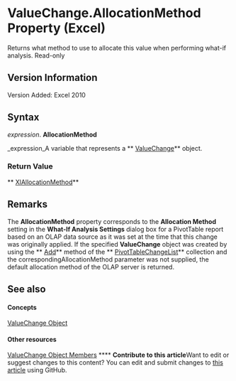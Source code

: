 
# ValueChange.AllocationMethod Property (Excel)

Returns what method to use to allocate this value when performing what-if analysis. Read-only


## Version Information

Version Added: Excel 2010 


## Syntax

 _expression_. **AllocationMethod**

 _expression_A variable that represents a  ** [ValueChange](27335d52-7003-2268-b5d0-c2cd21588579.md)** object.


### Return Value

 ** [XlAllocationMethod](ade163bf-81d2-f633-323a-603b7c96e867.md)**


## Remarks

The  **AllocationMethod** property corresponds to the **Allocation Method** setting in the **What-If Analysis Settings** dialog box for a PivotTable report based on an OLAP data source as it was set at the time that this change was originally applied. If the specified **ValueChange** object was created by using the ** [Add](d871f244-a669-9508-a006-bb36e693a288.md)** method of the ** [PivotTableChangeList](83bc0395-b97e-d57f-cfe4-e226a5cea36c.md)** collection and the correspondingAllocationMethod parameter was not supplied, the default allocation method of the OLAP server is returned.


## See also


#### Concepts


 [ValueChange Object](27335d52-7003-2268-b5d0-c2cd21588579.md)
#### Other resources


 [ValueChange Object Members](cd467d92-dee0-d049-0457-ec85ef74adf8.md)
****   **Contribute to this article**Want to edit or suggest changes to this content? You can edit and submit changes to  [this article](https://github.com/jhershey00/VBA_Excel_Test/OpenXMLCon/articles/124ff77d-56f0-7877-a4ed-9c62e1d217d1.md) using GitHub.

